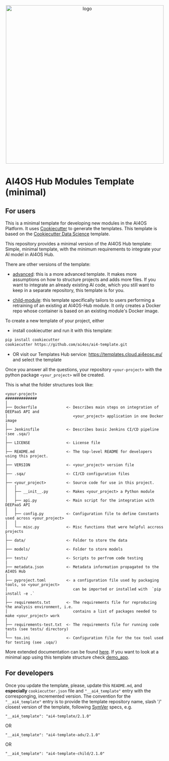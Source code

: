 <div align="center">
  <img src="https://ai4eosc.eu/wp-content/uploads/sites/10/2022/09/horizontal-transparent.png" alt="logo" width="500"/>
</div>

# AI4OS Hub Modules Template (minimal)

## For users

This is a minimal template for developing new modules in the AI4OS Platform. It uses [Cookiecutter](https://cookiecutter.readthedocs.io) to generate the templates. This template is based on the  [Cookiecutter Data Science](http://drivendata.github.io/cookiecutter-data-science/) template.

This repository provides a minimal version of the AI4OS Hub template: Simple, minimal template, with the minimum requirements to integrate your AI model in AI4OS Hub.

There are other versions of the template:

* [advanced](https://github.com/ai4os/ai4-template-adv): this is a more advanced template. It makes more assumptions on how to structure projects and adds more files. If you want to integrate an already existing AI code, which you still want to keep in a separate repository, this template is for you.

* [child-module](https://github.com/ai4os/ai4-template-child): this template specifically tailors to users performing a retraining of an existing at AI4OS-Hub module. It only creates a Docker repo whose container is based on an existing module's Docker image.


To create a new template of your project, either

* install cookiecutter and run it with this template: 
``` bash
pip install cookiecutter
cookiecutter https://github.com/ai4os/ai4-template.git
```

* OR visit our Templates Hub service: https://templates.cloud.ai4eosc.eu/ and select the template

Once you answer all the questions, your repository `<your-project>` with the python package `<your_project>` will be created.

This is what the folder structures look like:

```
<your-project>
##############
│
├── Dockerfile             <- Describes main steps on integration of DEEPaaS API and
│                             <your_project> application in one Docker image
│
├── Jenkinsfile            <- Describes basic Jenkins CI/CD pipeline (see .sqa/)
│
├── LICENSE                <- License file
│
├── README.md              <- The top-level README for developers using this project.
│
├── VERSION                <- <your_project> version file
│
├── .sqa/                  <- CI/CD configuration files
│
├── <your_project>         <- Source code for use in this project.
│   │
│   ├── __init__.py        <- Makes <your_project> a Python module
│   │
│   ├── api.py             <- Main script for the integration with DEEPaaS API
│   |
│   ├── config.py          <- Configuration file to define Constants used across <your_project>
│   │
│   └── misc.py            <- Misc functions that were helpful accross projects
│
├── data/                  <- Folder to store the data
│
├── models/                <- Folder to store models
│   
├── tests/                 <- Scripts to perfrom code testing
|
├── metadata.json          <- Metadata information propagated to the AI4OS Hub
│
├── pyproject.toml         <- a configuration file used by packaging tools, so <your_project>
│                             can be imported or installed with  `pip install -e .`                             
│
├── requirements.txt       <- The requirements file for reproducing the analysis environment, i.e.
│                             contains a list of packages needed to make <your_project> work
│
├── requirements-test.txt  <- The requirements file for running code tests (see tests/ directory)
│
└── tox.ini                <- Configuration file for the tox tool used for testing (see .sqa/)

```

More extended documentation can be found [here](http://docs.ai4os.eu/en/latest/user/overview/cookiecutter-template.html). If you want to look at a minimal app using this template structure check [demo_app](https://github.com/ai4os-hub/ai4os-demo_app).

## For developers

Once you update the template, please, update this `README.md`, and **especially** `cookiecutter.json` file and `"__ai4_template"` entry with the corresponging, incremented version. The convention for the `"__ai4_template"` entry is to provide the template repository name, slash '/' closest version of the template, following [SymVer](https://semver.org/) specs, e.g.

```
"__ai4_template": "ai4-template/2.1.0"
```
OR
```
"__ai4_template": "ai4-template-adv/2.1.0"
```
OR
```
"__ai4_template": "ai4-template-child/2.1.0"
```
